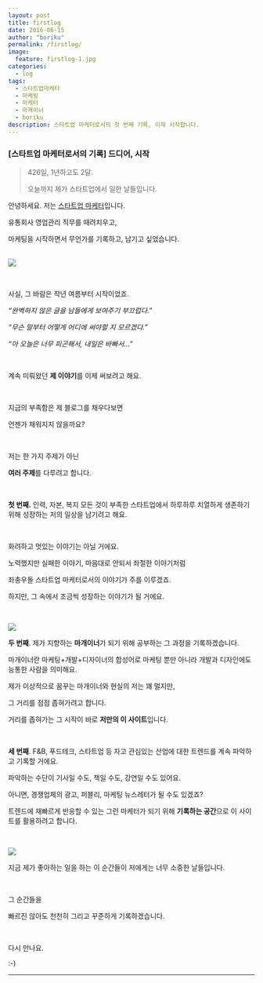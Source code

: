 ```yaml
---
layout: post
title: firstlog
date: 2016-06-15
author: "boriku"
permalink: /firstlog/
image:
  feature: firstlog-1.jpg
categories:
  - log
tags:
  - 스타트업마케터
  - 마케팅
  - 마케터
  - 마개이너
  - boriku
description: 스타트업 마케터로서의 첫 번째 기록, 이제 시작합니다.
---
```


### **[스타트업 마케터로서의 기록] 드디어, 시작**



> 426일, 1년하고도 2달.
>
> 오늘까지 제가 스타트업에서 일한 날들입니다.
>



안녕하세요. 저는 <u>스타트업 마케터</u>입니다.

유통회사 영업관리 직무를 때려치우고,

마케팅을 시작하면서 무언가를 기록하고, 남기고 싶었습니다.

<br>![](https://images.unsplash.com/uploads/141103282695035fa1380/95cdfeef?ixlib=rb-1.2.1&ixid=eyJhcHBfaWQiOjEyMDd9&auto=format&fit=crop&w=1274&q=80)



<br>

사실, 그 바람은 작년 여름부터 시작이었죠.

*“완벽하지 않은 글을 남들에게 보여주기 부끄럽다.”*

*“무슨 말부터 어떻게 어디에 써야할 지 모르겠다.”*

*“아 오늘은 너무 피곤해서, 내일은 바빠서…”*

<br>

계속 미뤄왔던 **제 이야기**를 이제 써보려고 해요.

<br>

지금의 부족함은 제 블로그를 채우다보면

언젠가 채워지지 않을까요?







<br>

저는 한 가지 주제가 아닌

**여러 주제**를 다루려고 합니다.

<br>

**첫 번째.** 인력, 자본, 복지 모든 것이 부족한 스타트업에서 하루하루 치열하게 생존하기 위해 성장하는 저의 일상을 남기려고 해요.

<br>

화려하고 멋있는 이야기는 아닐 거에요.

노력했지만 실패한 이야기, 마음대로 안되서 좌절한 이야기처럼

좌충우돌 스타트업 마케터로서의 이야기가 주를 이루겠죠.

하지만, 그 속에서 조금씩 성장하는 이야기가 될 거에요.

<br>

![](https://images.unsplash.com/photo-1497005367839-6e852de72767?ixlib=rb-1.2.1&ixid=eyJhcHBfaWQiOjEyMDd9&auto=format&fit=crop&w=400&q=60)

**두 번째**. 제가 지향하는 **마개이너**가 되기 위해 공부하는 그 과정을 기록하겠습니다.

마개이너란 마케팅+개발+디자이너의 합성어로 마케팅 뿐만 아니라 개발과 디자인에도 능통한 사람을 의미해요.

제가 이상적으로 꿈꾸는 마개이너와 현실의 저는 꽤 멀지만,

그 거리를 점점 좁혀가려고 합니다.

거리를 좁혀가는 그 시작이 바로 **저만의 이 사이트**입니다.

<br>



**세 번째**. F&B, 푸드테크, 스타트업 등 자고 관심있는 산업에 대한 트렌드를 계속 파악하고 기록할 거에요.

파악하는 수단이 기사일 수도, 책일 수도, 강연일 수도 있어요.

아니면, 경쟁업체의 광고, 퍼블리, 마케팅 뉴스레터가 될 수도 있겠죠?

 [](C:\Users\USER\GitHub\boriku\boriku\img\firstlog_3.jpg)

트렌드에 재빠르게 반응할 수 있는 그런 마케터가 되기 위해 **기록하는 공간**으로 이 사이트를 활용하려고 합니다.

<br>



![](https://images.unsplash.com/photo-1504805572947-34fad45aed93?ixlib=rb-1.2.1&ixid=eyJhcHBfaWQiOjEyMDd9&auto=format&fit=crop&w=400&q=60)

지금 제가 좋아하는 일을 하는 이 순간들이 저에게는 너무 소중한 날들입니다.

<br>

그 순간들을

빠르진 않아도 천천히 그리고 꾸준하게 기록하겠습니다.

<br>



다시 만나요.

:-)

------

